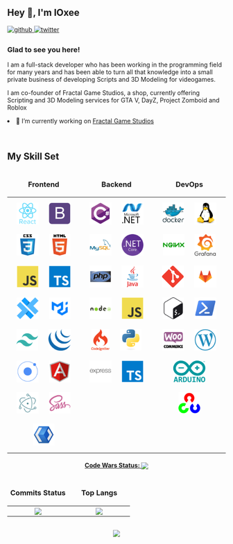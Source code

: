 <h2>Hey 👋, I'm IOxee </h2>

<a href="https://github.com/IOxee" target="_blank">
	<img src=https://img.shields.io/badge/github-%2324292e.svg?&style=for-the-badge&logo=github&logoColor=white alt=github style="margin-bottom: 5px;" />
</a>
<a href="https://twitter.com/IOxee__" target="_blank">
	<img src=https://img.shields.io/badge/twitter-%2300acee.svg?&style=for-the-badge&logo=twitter&logoColor=white alt=twitter style="margin-bottom: 5px;" />
</a>  

<h3>Glad to see you here!</h3>
<p>
	I am a full-stack developer who has been working in the programming field for many years and has been able to turn all that knowledge into a small private business of developing Scripts and 3D Modeling for videogames.
</p>
<p>
	I am co-founder of Fractal Game Studios, a shop, currently offering Scripting and 3D Modeling services for GTA V, DayZ, Project Zomboid and Roblox  
	<li> 🔭 I’m currently working on <a href="https://fractalgamestudios.es/">Fractal Game Studios</a> </li>
</p>
<br/> 

<h2>My Skill Set</h2>
<table>
  <thead>
    <tr>
      <td valign="top" width="33%" align="center">
        <h3>Frontend</h3>
      </td>
      <td valign="top" width="33%" align="center">
        <h3>Backend</h3>
      </td>
      <td valign="top" width="33%" align="center">
        <h3>DevOps</h3>
      </td>
    </tr>
  </thead>
  <tbody>
    <tr>
      <td valign="top" width="33%">
        <div align="center">  
          <a href="" target="_blank"><img style="margin: 10px" src=".github/svg/react.svg" alt="React" height="50" /></a>  
          <a href="" target="_blank"><img style="margin: 10px" src=".github/svg/bootstrap.svg" alt="Bootstrap" height="50" /></a>  
          <a href="" target="_blank"><img style="margin: 10px" src=".github/svg/css3.svg" alt="CSS3" height="50" /></a>  
          <a href="" target="_blank"><img style="margin: 10px" src=".github/svg/html5.svg" alt="HTML5" height="50" /></a>  
          <a href="" target="_blank"><img style="margin: 10px" src=".github/svg/javascript.svg" alt="JavaScript" height="50" /></a>  
          <a href="" target="_blank"><img style="margin: 10px" src=".github/svg/typescript.svg" alt="TypeScript" height="50" /></a>  
          <a href="" target="_blank"><img style="margin: 10px" src=".github/svg/capacitor.svg" alt="Capacitor" height="50" /></a>  
          <a href="" target="_blank"><img style="margin: 10px" src=".github/svg/material_ui.png" alt="Material UI" height="50" /></a>  
          <a href="" target="_blank"><img style="margin: 10px" src=".github/svg/tailwind_css.svg" alt="Tailwind CSS" height="50" /></a>  
          <a href="" target="_blank"><img style="margin: 10px" src=".github/svg/jquery.png" alt="jQuery" height="50" /></a>  
          <a href="" target="_blank"><img style="margin: 10px" src=".github/svg/ionic.svg" alt="Ionic" height="50" /></a>  
          <a href="" target="_blank"><img style="margin: 10px" src=".github/svg/angular.svg" alt="Angular" height="50" /></a>  
          <a href="" target="_blank"><img style="margin: 10px" src=".github/svg/electron.svg" alt="Electron" height="50" /></a>  
          <a href="" target="_blank"><img style="margin: 10px" src=".github/svg/sass.svg" alt="Sass" height="50" /></a>  
          <a href="" target="_blank"><img style="margin: 10px" src=".github/svg/xaml.png" alt="XAML" height="50" /></a>  
        </div>
      </td>
      <td valign="top" width="33%">
        <div align="center">  
          <a href="" target="_blank"><img style="margin: 10px" src=".github/svg/csharp.svg" alt="C#" height="50" /></a>  
          <a href="" target="_blank"><img style="margin: 10px" src=".github/svg/net.svg" alt=".NET" height="50" /></a>  
          <a href="" target="_blank"><img style="margin: 10px" src=".github/svg/mysql.svg" alt="MySQL" height="50" /></a>  
          <a href="" target="_blank"><img style="margin: 10px" src=".github/svg/net_core.png" alt=".Net Core" height="50" /></a>  
          <a href="" target="_blank"><img style="margin: 10px" src=".github/svg/php.svg" alt="PHP" height="50" /></a>  
          <a href="" target="_blank"><img style="margin: 10px" src=".github/svg/java.svg" alt="Java" height="50" /></a>  
          <a href="" target="_blank"><img style="margin: 10px" src=".github/svg/node.js.svg" alt="Node.js" height="50" /></a>  
          <a href="" target="_blank"><img style="margin: 10px" src=".github/svg/javascript.svg" alt="JavaScript" height="50" /></a>  
          <a href="" target="_blank"><img style="margin: 10px" src=".github/svg/codeigniter.svg" alt="CodeIgniter" height="50" /></a>  
          <a href="" target="_blank"><img style="margin: 10px" src=".github/svg/python.svg" alt="Python" height="50" /></a>  
          <a href="" target="_blank"><img style="margin: 10px" src=".github/svg/express.js.svg" alt="Express.js" height="50" /></a>  
          <a href="" target="_blank"><img style="margin: 10px" src=".github/svg/typescript.svg" alt="TypeScript" height="50" /></a>  
        </div>
      </td>
      <td valign="top" width="33%">
        <div align="center">  
          <a href="" target="_blank"><img style="margin: 10px" src=".github/svg/docker.svg" alt="Docker" height="50" /></a>  
          <a href="" target="_blank"><img style="margin: 10px" src=".github/svg/linux.svg" alt="Linux" height="50" /></a>  
          <a href="" target="_blank"><img style="margin: 10px" src=".github/svg/nginx.svg" alt="Nginx" height="50" /></a>  
          <a href="" target="_blank"><img style="margin: 10px" src=".github/svg/grafana.png" alt="Grafana" height="50" /></a>  
          <a href="" target="_blank"><img style="margin: 10px" src=".github/svg/git.svg" alt="Git" height="50" /></a>  
          <a href="" target="_blank"><img style="margin: 10px" src=".github/svg/gitlab.svg" alt="GitLab" height="50" /></a>  
          <a href="" target="_blank"><img style="margin: 10px" src=".github/svg/bash.svg" alt="Bash" height="50" /></a>  
          <a href="" target="_blank"><img style="margin: 10px" src=".github/svg/powershell.png" alt="PowerShell" height="50" /></a>  
          <a href="" target="_blank"><img style="margin: 10px" src=".github/svg/woocommerce.png" alt="WooCommerce" height="50" /></a>  
          <a href="" target="_blank"><img style="margin: 10px" src=".github/svg/wordpress.png" alt="WordPress" height="50" /></a>  
          <a href="" target="_blank"><img style="margin: 10px" src=".github/svg/arduino.png" alt="Arduino" height="50" /></a>  
          <a href="" target="_blank"><img style="margin: 10px" src=".github/svg/opencv.svg" alt="OpenCV" height="50" /></a>  
        </div>
      </td>
    </tr>
  </tbody>
</table>

<h4 align="center">
	<a href="https://www.codewars.com/users/IOxee">Code Wars Status: <img src="https://www.codewars.com/users/IOxee/badges/small" align="center" /></a>
</h4>

<table align="center">
	<thead>
		<tr>
			<td valign="center" width="50%" align="center">
				<h3>Commits Status</h3>
			</td>
			<td valign="center" width="50%" align="center">
				<h3>Top Langs</h3>
			</td>
		</tr>
	</thead>
	<tbody>
		<tr>
		    <td valign="center" width="50%" align="center">
				<img src="https://github-readme-stats.vercel.app/api?username=IOxee&show_icons=true&theme=dracula&hide=prs,issues" align="center" />
			</td>
			<td valign="center" width="50%" align="center">
				<img src="https://github-readme-stats.vercel.app/api/top-langs/?username=IOxee&layout=donut&theme=dracula&hide=php&langs_count=8" align="center" />
			</td>
		</tr>
	</tbody>
</table>

<!--START_SECTION:waka-->
<!--END_SECTION:waka-->

<br/>  
	<div align="center"><img src="https://spotify-github-profile.vercel.app/api/view?uid=rockiolen&cover_image=true&theme=default&show_offline=true&background_color=121212&bar_color=bb00ff&bar_color_cover=false" /></div>
<br />
